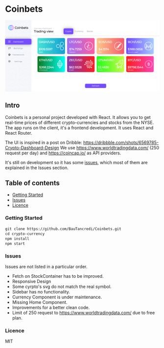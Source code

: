   <h1>Coinbets</h1>

  <img src="/public/images/Coinbets.PNG">

<h2>Intro</h2>

Coinbets is a personal project developed with React. It allows you to get real-time prices of different crypto-currencies and stocks from the NYSE. The app runs on the client, it's a frontend development. It uses React and React Router.

The UI is inspired in a post on Dribble: https://dribbble.com/shots/6569785-Crypto-Dashboard-Design
We use https://www.worldtradingdata.com/ (250 request per day) and https://coincap.io/ as API providers.

It's still on development so it has some [issues](#issues), which most of them are explained in the Issues section.

<h2>Table of contents</h2>

- [Getting Started](#start)
- [Issues](#issues)
- [Licence](#licence)

<a name='start'></a>

<h3>Getting Started</h3>

```
git clone https://github.com/BauTancredi/Coinbets.git
cd crypto-currency
npm install
npm start
```

<a name='issues'></a>

<h3>Issues</h3>

Issues are not listed in a particular order.

- Fetch on StockContainer has to be improved.
- Responsive Design
- Some cyrpto's svg do not match the real symbol.
- Sidebar has no functionality.
- Currency Component is under maintenance.
- Missing Home Component.
- Improvements for a better clean code.
- Limit of 250 request to https://www.worldtradingdata.com/ due to free plan.

<a name='licence'></a>

<h3>Licence</h3>

MIT

